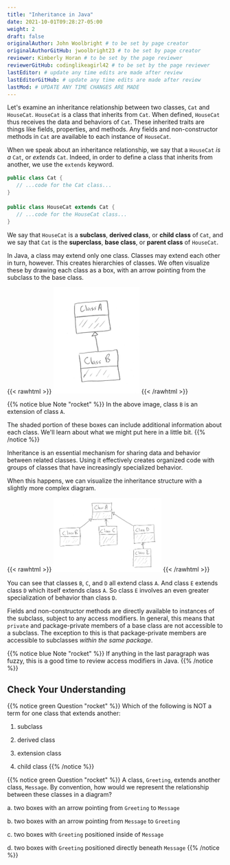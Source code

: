 ```yaml
---
title: "Inheritance in Java"
date: 2021-10-01T09:28:27-05:00
weight: 2
draft: false
originalAuthor: John Woolbright # to be set by page creator
originalAuthorGitHub: jwoolbright23 # to be set by page creator
reviewer: Kimberly Horan # to be set by the page reviewer
reviewerGitHub: codinglikeagirl42 # to be set by the page reviewer
lastEditor: # update any time edits are made after review
lastEditorGitHub: # update any time edits are made after review
lastMod: # UPDATE ANY TIME CHANGES ARE MADE
---
```


Let's examine an inheritance relationship between two classes, `Cat` and `HouseCat`. `HouseCat` is a class that inherits from `Cat`. When defined, `HouseCat` thus receives the data and behaviors of `Cat`. These inherited traits are things like fields, properties, and methods. Any fields and non-constructor methods in `Cat` are available to each instance of `HouseCat`.

When we speak about an inheritance relationship, we say that a `HouseCat` *is a* `Cat`, or *extends* `Cat`. Indeed, in order to define a class that inherits from another, we use the `extends` keyword.

```java
public class Cat {
   // ...code for the Cat class...
}

public class HouseCat extends Cat {
   // ...code for the HouseCat class...
}
```

We say that `HouseCat` is a **subclass**, **derived class**, or **child class** of `Cat`, and we say that `Cat` is the **superclass**, **base class**, or **parent class** of `HouseCat`.

In Java, a class may extend only one class. Classes may extend each other in turn, however. This creates hierarchies of classes. We often visualize these by drawing each class as a box, with an arrow pointing from the subclass to the base class.

{{< rawhtml >}}
   <img src="pictures/inheritance-basic.png" alt="Basic inheritance diagram" width=40% />
{{< /rawhtml >}}

{{% notice blue Note "rocket" %}}
In the above image, class `B` is an extension of class `A`.

The shaded portion of these boxes can include additional information about each class. We'll learn about what we might put here in a little bit.
{{% /notice %}}

Inheritance is an essential mechanism for sharing data and behavior between related classes. Using it effectively creates organized code with groups of classes that have increasingly specialized behavior.

When this happens, we can visualize the inheritance structure with a slightly more complex diagram.

{{< rawhtml >}}
   <img src="pictures/inheritance-tree.png?classes=border.png" alt="Inheritance tree with many nodes" width=50% />
{{< /rawhtml >}}

You can see that classes `B`, `C`, and `D` all extend class `A`. And class `E` extends class `D` which itself extends class `A`. So class `E` involves an even greater specialization of behavior than class `D`.

Fields and non-constructor methods are directly available to instances of the subclass, subject to any access modifiers. In general, this means that `private` and package-private members of a base class are not accessible to a subclass. The exception to this is that package-private members are accessible to subclasses *within the same package*.

<!-- TODO: Add link below to access modifiers in Java -->
{{% notice blue Note "rocket" %}}
If anything in the last paragraph was fuzzy, this is a good time to review access modifiers in Java.
{{% /notice %}}

## Check Your Understanding

{{% notice green Question "rocket" %}}
Which of the following is NOT a term for one class that extends another:

1. subclass
    
1. derived class

1. extension class

1. child class
{{% /notice %}}

{{% notice green Question "rocket" %}}
A class, `Greeting`, extends another class, `Message`. By convention, how would we represent the relationship between these classes in a diagram?

a. two boxes with an arrow pointing from `Greeting` to `Message`
    
b. two boxes with an arrow pointing from `Message` to `Greeting`

c. two boxes with `Greeting` positioned inside of `Message`

d. two boxes with `Greeting` positioned directly beneath `Message`
{{% /notice %}}
